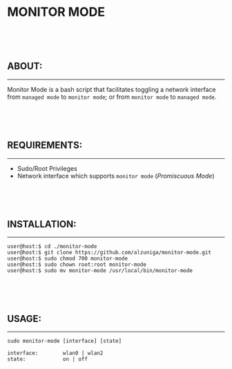 # MONITOR MODE
&nbsp;

&nbsp;

## ABOUT:
---
Monitor Mode is a bash script that facilitates toggling a network interface from `managed mode` to `monitor mode`; or from `monitor mode` to `managed mode`.
&nbsp;

&nbsp;

&nbsp;

## REQUIREMENTS:
---
- Sudo/Root Privileges
- Network interface which supports `monitor mode` (*Promiscuous Mode*)
&nbsp;

&nbsp;

&nbsp;

## INSTALLATION:
---
    user@host:$ cd ./monitor-mode
    user@host:$ git clone https://github.com/alzuniga/monitor-mode.git
    user@host:$ sudo chmod 700 monitor-mode
    user@host:$ sudo chown root:root monitor-mode
    user@host:$ sudo mv monitor-mode /usr/local/bin/monitor-mode
&nbsp;

&nbsp;

## USAGE:
---
    sudo monitor-mode [interface] [state]
  
    interface:        wlan0 | wlan2
    state:            on | off